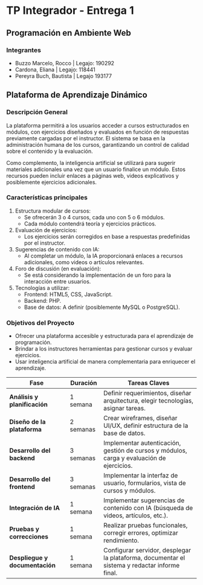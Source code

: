 # TP Integrador - Entrega 1

## Programación en Ambiente Web

### **Integrantes**

- Buzzo Marcelo, Rocco   |   Legajo: 190292
- Cardona, Eliana        |   Legajo: 118441
- Pereyra Buch, Bautista |   Legajo 193177

## Plataforma de Aprendizaje Dinámico

### **Descripción General**

La plataforma permitirá a los usuarios acceder a cursos estructurados en módulos, con ejercicios diseñados y evaluados en función de respuestas previamente cargadas por el instructor. El sistema se basa en la administración humana de los cursos, garantizando un control de calidad sobre el contenido y la evaluación.

Como complemento, la inteligencia artificial se utilizará para sugerir materiales adicionales una vez que un usuario finalice un módulo. Estos recursos pueden incluir enlaces a páginas web, videos explicativos y posiblemente ejercicios adicionales.

### **Características principales**

1. Estructura modular de cursos:
    - Se ofrecerán 3 o 4 cursos, cada uno con 5 o 6 módulos.
    - Cada módulo contendrá teoría y ejercicios prácticos.
2. Evaluación de ejercicios:
    - Los ejercicios serán corregidos en base a respuestas predefinidas por el instructor.
3. Sugerencias de contenido con IA:
    - Al completar un módulo, la IA proporcionará enlaces a recursos adicionales, como videos o artículos relevantes.
4. Foro de discusión (en evaluación):
    - Se está considerando la implementación de un foro para la interacción entre usuarios.
5. Tecnologías a utilizar:
    - Frontend: HTML5, CSS, JavaScript.
    - Backend: PHP.
    - Base de datos: A definir (posiblemente MySQL o PostgreSQL).

### **Objetivos del Proyecto**

- Ofrecer una plataforma accesible y estructurada para el aprendizaje de programación.
- Brindar a los instructores herramientas para gestionar cursos y evaluar ejercicios.
- Usar inteligencia artificial de manera complementaria para enriquecer el aprendizaje.

| **Fase**                     | **Duración**  | **Tareas Claves**  |
|------------------------------|--------------|--------------------|
| **Análisis y planificación** | 1 semana     | Definir requerimientos, diseñar arquitectura, elegir tecnologías, asignar tareas. |
| **Diseño de la plataforma**  | 2 semanas    | Crear wireframes, diseñar UI/UX, definir estructura de la base de datos. |
| **Desarrollo del backend**   | 3 semanas    | Implementar autenticación, gestión de cursos y módulos, carga y evaluación de ejercicios. |
| **Desarrollo del frontend**  | 3 semanas    | Implementar la interfaz de usuario, formularios, vista de cursos y módulos. |
| **Integración de IA**        | 1 semana     | Implementar sugerencias de contenido con IA (búsqueda de videos, artículos, etc.). |
| **Pruebas y correcciones**   | 1 semana     | Realizar pruebas funcionales, corregir errores, optimizar rendimiento. |
| **Despliegue y documentación** | 1 semana  | Configurar servidor, desplegar la plataforma, documentar el sistema y redactar informe final. |
